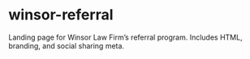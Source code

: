 # winsor-referral
Landing page for Winsor Law Firm’s referral program. Includes HTML, branding, and social sharing meta.
